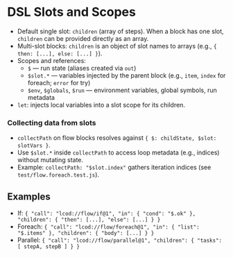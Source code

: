 # DSL Slots and Scopes

- Default single slot: `children` (array of steps). When a block has one slot, `children` can be provided directly as an array.
- Multi-slot blocks: `children` is an object of slot names to arrays (e.g., `{ then: [...], else: [...] }`).
- Scopes and references:
  - `$` — run state (aliases created via `out`)
  - `$slot.*` — variables injected by the parent block (e.g., `item`, `index` for foreach; `error` for try)
  - `$env`, `$globals`, `$run` — environment variables, global symbols, run metadata
- `let`: injects local variables into a slot scope for its children.

### Collecting data from slots
- `collectPath` on flow blocks resolves against `{ $: childState, $slot: slotVars }`.
- Use `$slot.*` inside `collectPath` to access loop metadata (e.g., indices) without mutating state.
- Example: `collectPath: "$slot.index"` gathers iteration indices (see `test/flow.foreach.test.js`).

## Examples
- If: `{ "call": "lcod://flow/if@1", "in": { "cond": "$.ok" }, "children": { "then": [...], "else": [...] } }`
- Foreach: `{ "call": "lcod://flow/foreach@1", "in": { "list": "$.items" }, "children": { "body": [...] } }`
- Parallel: `{ "call": "lcod://flow/parallel@1", "children": { "tasks": [ stepA, stepB ] } }`
